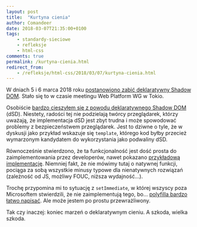 ```yaml
---
layout: post
title:  "Kurtyna cienia"
author: Comandeer
date: 2018-03-07T21:35:00+0100
tags: 
    - standardy-sieciowe
    - refleksje
    - html-css
comments: true
permalink: /kurtyna-cienia.html
redirect_from:
    - /refleksje/html-css/2018/03/07/kurtyna-cienia.html
---
```


W dniach 5 i 6 marca 2018 roku [postanowiono zabić deklaratywny Shadow DOM](https://github.com/whatwg/dom/issues/510#issuecomment-370980398). Stało się to w czasie meetingu Web Platform WG w Tokio.

Osobiście [bardzo cieszyłem się z powodu deklaratywnego Shadow DOM](https://blog.comandeer.pl/javascript/2017/10/31/deklaratywny-shadow-dom.html) (dSD). Niestety, radości tej nie podzielają twórcy przeglądarek, którzy uważają, że implementacja dSD jest zbyt trudna i może spowodować problemy z bezpieczeństwem przeglądarek. Jest to dziwne o tyle, że w dyskusji jako przykład wskazuje się `template`, którego kod byłby przecież wymarzonym kandydatem do wykorzystania jako podwaliny dSD.

Równocześnie stwierdzono, że ta funkcjonalność jest dość prosta do zaimplementowania przez developerów, nawet pokazano [przykładową implementację](https://github.com/whatwg/dom/issues/510#issuecomment-371015679). Niemniej fakt, że nie mówimy tutaj o natywnej funkcji, pociąga za sobą wszystkie minusy typowe dla nienatywnych rozwiązań (zależność od JS, możliwy FOUC, niższa wydajność…).

Trochę przypomina mi to sytuację z `setImmediate`, w której wszyscy poza Microsoftem stwierdzili, że nie zaimplementują tego, bo… [polyfilla bardzo łatwo napisać](https://www.nczonline.net/blog/2013/07/09/the-case-for-setimmediate/). Ale może jestem po prostu przewrażliwony.

Tak czy inaczej: koniec marzeń o deklaratywnym cieniu. A szkoda, wielka szkoda.
